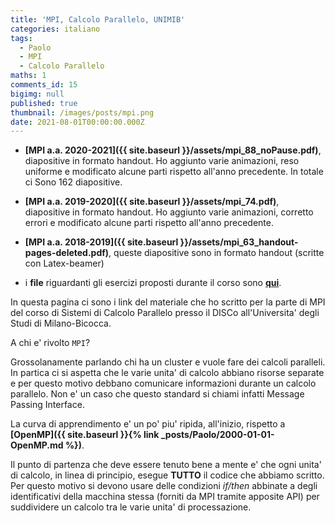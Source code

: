 ```yaml
---
title: 'MPI, Calcolo Parallelo, UNIMIB'
categories: italiano
tags:
  - Paolo
  - MPI
  - Calcolo Parallelo
maths: 1
comments_id: 15
bigimg: null
published: true
thumbnail: /images/posts/mpi.png
date: 2021-08-01T00:00:00.000Z
---
```


*  **[MPI a.a. 2020-2021]({{ site.baseurl }}/assets/mpi_88_noPause.pdf)**,  diapositive in formato handout.
Ho aggiunto varie animazioni, reso uniforme e modificato alcune parti rispetto all'anno precedente.
In totale ci Sono 162 diapositive.

*  **[MPI a.a. 2019-2020]({{ site.baseurl }}/assets/mpi_74.pdf)**,  diapositive in formato handout.
Ho aggiunto varie animazioni, corretto errori e modificato alcune parti rispetto all'anno precedente.


* **[MPI a.a. 2018-2019]({{ site.baseurl }}/assets/mpi_63_handout-pages-deleted.pdf)**, queste diapositive sono in
 formato handout (scritte con Latex-beamer) 

* i **file** riguardanti gli esercizi proposti durante il corso sono **[qui](https://github.com/4phycs/mpi-ita-2018-19.git)**.


In questa pagina ci sono i link del materiale che ho scritto per la parte di MPI del corso di Sistemi di Calcolo Parallelo presso il DISCo 
 all'Universita' degli Studi di Milano-Bicocca. 


A chi e' rivolto `MPI`?

Grossolanamente parlando chi ha un cluster e vuole fare dei calcoli paralleli.
In partica ci si aspetta che le varie unita' di calcolo abbiano risorse separate
e per questo motivo debbano comunicare informazioni durante un calcolo parallelo.
Non e' un caso che questo standard si chiami infatti Message Passing Interface.

La curva di apprendimento e' un po' piu' ripida, all'inizio, rispetto a 
**[OpenMP]({{ site.baseurl }}{% link _posts/Paolo/2000-01-01-OpenMP.md %})**.


Il punto di partenza che deve essere tenuto bene a mente e' che ogni unita'
di calcolo, in linea di principio, esegue **TUTTO** il codice che abbiamo scritto.
Per questo motivo si devono usare delle condizioni *if/then* abbinate a degli
identificativi della macchina stessa (forniti da MPI tramite apposite API) per suddividere un calcolo
tra le varie unita' di processazione.
